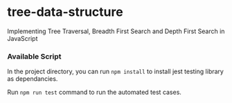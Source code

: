 # tree-data-structure
Implementing Tree Traversal, Breadth First Search and Depth First Search in JavaScript

### Available Script

In the project directory, you can run `npm install` to install jest testing library as dependancies.

Run `npm run test` command to run the automated test cases.